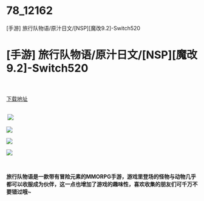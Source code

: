 # 78_12162
[手游] 旅行队物语/原汁日文/[NSP][魔改9.2]-Switch520
# [手游] 旅行队物语/原汁日文/[NSP][魔改9.2]-Switch520
 <br/></br>
[下载地址](https://www.switch520.cc/article/12162 "下载地址")
<br/></br>

<p><strong>&nbsp;<img src="https://www.switch520.cc/muke_img/upload_art_editor_20210331-1_29708be8839cfe54b2eeddb1a6a3fd79.jpg"> </strong></p>
<p><img src="https://www.switch520.cc/muke_img/upload_art_editor_20210331-1_242d070bb14be80d7ebe10c3336d2da6.jpg"></p>
<p><img src="https://www.switch520.cc/muke_img/upload_art_editor_20210331-1_5657343d042978f39907a8062f344aea.jpg"></p>
<p><img src="https://www.switch520.cc/muke_img/upload_art_editor_20210331-1_339b781738a80c59c9beb42046904a93.jpg"></p>
<p><strong>&nbsp;</strong></p>
<p><strong>旅行队物语是一款带有冒险元素的MMORPG手游，游戏里登场的怪物与动物几乎都可以收服成为伙伴，这一点也增加了游戏的趣味性，喜欢收集的朋友们可千万不要错过哦~</strong></p>
